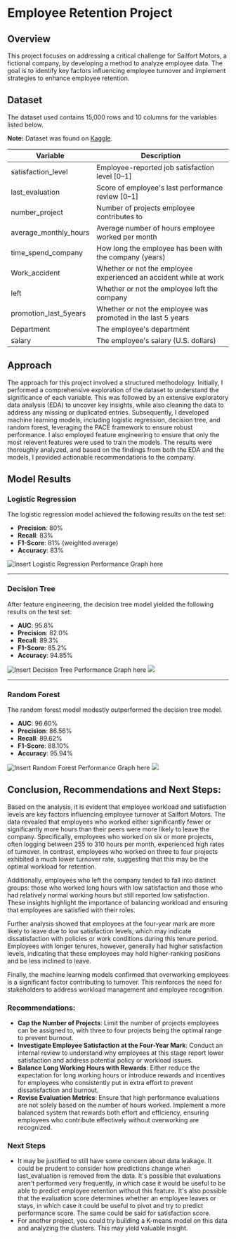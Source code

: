 # Employee Retention Project

## Overview
This project focuses on addressing a critical challenge for Sailfort Motors, a fictional company, by developing a method to analyze employee data. The goal is to identify key factors influencing employee turnover and implement strategies to enhance employee retention.

## Dataset
The dataset used contains 15,000 rows and 10 columns for the variables listed below. 

**Note:** Dataset was found on [Kaggle](https://www.kaggle.com/datasets/mfaisalqureshi/hr-analytics-and-job-prediction?select=HR_comma_sep.csv).

Variable  |Description |
-----|-----|
satisfaction_level|Employee-reported job satisfaction level [0&ndash;1]|
last_evaluation|Score of employee's last performance review [0&ndash;1]|
number_project|Number of projects employee contributes to|
average_monthly_hours|Average number of hours employee worked per month|
time_spend_company|How long the employee has been with the company (years)
Work_accident|Whether or not the employee experienced an accident while at work
left|Whether or not the employee left the company
promotion_last_5years|Whether or not the employee was promoted in the last 5 years
Department|The employee's department
salary|The employee's salary (U.S. dollars)

## Approach
The approach for this project involved a structured methodology. Initially, I performed a comprehensive exploration of the dataset to understand the significance of each variable. This was followed by an extensive exploratory data analysis (EDA) to uncover key insights, while also cleaning the data to address any missing or duplicated entries. Subsequently, I developed machine learning models, including logistic regression, decision tree, and random forest, leveraging the PACE framework to ensure robust performance. I also employed feature engineering to ensure that only the most relevent features were used to train the models. 
The results were thoroughly analyzed, and based on the findings from both the EDA and the models, I provided actionable recommendations to the company.

## Model Results

### Logistic Regression
The logistic regression model achieved the following results on the test set:

- **Precision**: 80%
- **Recall**: 83%
- **F1-Score**: 81% (weighted average)
- **Accuracy**: 83%

![Insert Logistic Regression Performance Graph here](https://github.com/DSM2499/HR_Analytics/blob/main/Photos/CM_Log_reg.png?raw=true)

---

### Decision Tree
After feature engineering, the decision tree model yielded the following results on the test set:

- **AUC**: 95.8%
- **Precision**: 82.0%
- **Recall**: 89.3%
- **F1-Score**: 85.2%
- **Accuracy**: 94.85%

![Insert Decision Tree Performance Graph here](https://github.com/DSM2499/HR_Analytics/blob/main/Photos/DT_Plot.png?raw=true)
![](https://github.com/DSM2499/HR_Analytics/blob/main/Photos/DT_feature_Imp.png?raw=true)

---

### Random Forest
The random forest model modestly outperformed the decision tree model.

- **AUC**: 96.60%
- **Precision**: 86.56%
- **Recall**: 89.62%
- **F1-Score**: 88.10%
- **Accuracy**: 95.94%

![Insert Random Forest Performance Graph here](https://github.com/DSM2499/HR_Analytics/blob/main/Photos/RF_CM.png?raw=true)
![](https://github.com/DSM2499/HR_Analytics/blob/main/Photos/RF_Feature_Imp.png?raw=true)

## Conclusion, Recommendations and Next Steps:
Based on the analysis, it is evident that employee workload and satisfaction levels are key factors influencing employee turnover at Sailfort Motors. The data revealed that employees who worked either significantly fewer or significantly more hours than their peers were more likely to leave the company. Specifically, employees who worked on six or more projects, often logging between 255 to 310 hours per month, experienced high rates of turnover. In contrast, employees who worked on three to four projects exhibited a much lower turnover rate, suggesting that this may be the optimal workload for retention.

Additionally, employees who left the company tended to fall into distinct groups: those who worked long hours with low satisfaction and those who had relatively normal working hours but still reported low satisfaction. These insights highlight the importance of balancing workload and ensuring that employees are satisfied with their roles.

Further analysis showed that employees at the four-year mark are more likely to leave due to low satisfaction levels, which may indicate dissatisfaction with policies or work conditions during this tenure period. Employees with longer tenures, however, generally had higher satisfaction levels, indicating that these employees may hold higher-ranking positions and be less inclined to leave.

Finally, the machine learning models confirmed that overworking employees is a significant factor contributing to turnover. This reinforces the need for stakeholders to address workload management and employee recognition.

### Recommendations:
- **Cap the Number of Projects**: Limit the number of projects employees can be assigned to, with three to four projects being the optimal range to prevent burnout.
- **Investigate Employee Satisfaction at the Four-Year Mark**: Conduct an internal review to understand why employees at this stage report lower satisfaction and address potential policy or workload issues.
- **Balance Long Working Hours with Rewards**: Either reduce the expectation for long working hours or introduce rewards and incentives for employees who consistently put in extra effort to prevent dissatisfaction and burnout.
- **Revise Evaluation Metrics**: Ensure that high performance evaluations are not solely based on the number of hours worked. Implement a more balanced system that rewards both effort and efficiency, ensuring employees who contribute effectively without overworking are recognized.

### Next Steps
- It may be justified to still have some concern about data leakage. It could be prudent to consider how predictions change when last_evaluation is removed from the data. It's possible that evaluations aren't performed very frequently, in which case it would be useful to be able to predict employee retention without this feature. It's also possible that the evaluation score determines whether an employee leaves or stays, in which case it could be useful to pivot and try to predict performance score. The same could be said for satisfaction score.
- For another project, you could try building a K-means model on this data and analyzing the clusters. This may yield valuable insight.
